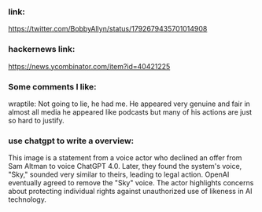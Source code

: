 ### link:

https://twitter.com/BobbyAllyn/status/1792679435701014908

### hackernews link:

https://news.ycombinator.com/item?id=40421225

### Some comments I like:    

wraptile:
Not going to lie, he had me. He appeared very genuine and fair in almost all media he appeared like podcasts but many of his actions are just so hard to justify.

### use chatgpt to write a overview:

This image is a statement from a voice actor who declined an offer from Sam Altman to voice ChatGPT 4.0. Later, they found the system's voice, "Sky," sounded very similar to theirs, leading to legal action. OpenAI eventually agreed to remove the "Sky" voice. The actor highlights concerns about protecting individual rights against unauthorized use of likeness in AI technology.

